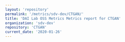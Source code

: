 ```yaml
---
layout: 'repository'
permalink: '/metrics/sdv-dev/CTGAN/'
title: 'DAI Lab OSS Metrics Metrics report for CTGAN'
organization: 'sdv-dev'
repository: 'CTGAN'
current_date: '2020-01-26'
---
```

